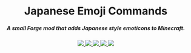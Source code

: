 <h1 align="center">Japanese Emoji Commands</h1>
<h5 align="center">A small Forge mod that adds Japanese style emoticons to Minecraft.</h5>

<p align="center">
<a href="https://discord.tophat.cat">
    <img src="https://img.shields.io/badge/Discord-MMD-brightgreen.svg?style=flat&logo=Discord"/>
</a>

<a href="https://tophat.cat/">
    <img src="https://img.shields.io/badge/Website-tophat.cat-brightgreen.svg?style=flat"/>
</a>

<a href="https://minecraft.curseforge.com/projects/japanese-emoji-commands">
    <img src="http://cf.way2muchnoise.eu/full_japanese-emoji-commands_downloads.svg?style=flat">
</a>

<a href="https://minecraft.curseforge.com/projects/japanese-emoji-commands">
    <img src="http://cf.way2muchnoise.eu/versions/Minecraft_japanese-emoji-commands_all.svg?style=flat">
</a>

<a href="https://github.com/tophatcats-mods/japanese-emoji-commands/commits/dev">
    <img src="https://img.shields.io/github/last-commit/tophatcats-mods/japanese-emoji-commands.svg?style=flat">
</a>
</p>
